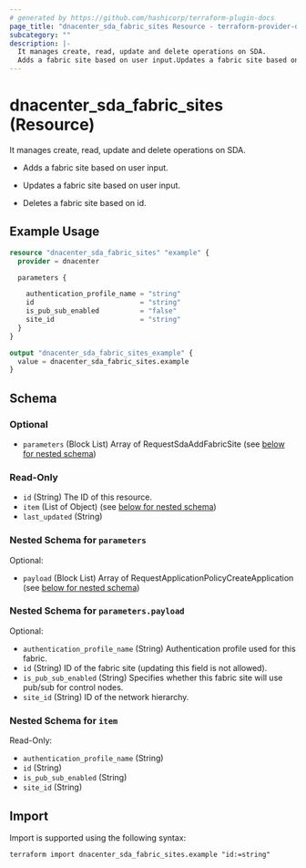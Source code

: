 ```yaml
---
# generated by https://github.com/hashicorp/terraform-plugin-docs
page_title: "dnacenter_sda_fabric_sites Resource - terraform-provider-dnacenter"
subcategory: ""
description: |-
  It manages create, read, update and delete operations on SDA.
  Adds a fabric site based on user input.Updates a fabric site based on user input.Deletes a fabric site based on id.
---
```


# dnacenter_sda_fabric_sites (Resource)

It manages create, read, update and delete operations on SDA.

- Adds a fabric site based on user input.

- Updates a fabric site based on user input.

- Deletes a fabric site based on id.

## Example Usage

```terraform
resource "dnacenter_sda_fabric_sites" "example" {
  provider = dnacenter

  parameters {

    authentication_profile_name = "string"
    id                          = "string"
    is_pub_sub_enabled          = "false"
    site_id                     = "string"
  }
}

output "dnacenter_sda_fabric_sites_example" {
  value = dnacenter_sda_fabric_sites.example
}
```

<!-- schema generated by tfplugindocs -->
## Schema

### Optional

- `parameters` (Block List) Array of RequestSdaAddFabricSite (see [below for nested schema](#nestedblock--parameters))

### Read-Only

- `id` (String) The ID of this resource.
- `item` (List of Object) (see [below for nested schema](#nestedatt--item))
- `last_updated` (String)

<a id="nestedblock--parameters"></a>
### Nested Schema for `parameters`

Optional:

- `payload` (Block List) Array of RequestApplicationPolicyCreateApplication (see [below for nested schema](#nestedblock--parameters--payload))

<a id="nestedblock--parameters--payload"></a>
### Nested Schema for `parameters.payload`

Optional:

- `authentication_profile_name` (String) Authentication profile used for this fabric.
- `id` (String) ID of the fabric site (updating this field is not allowed).
- `is_pub_sub_enabled` (String) Specifies whether this fabric site will use pub/sub for control nodes.
- `site_id` (String) ID of the network hierarchy.



<a id="nestedatt--item"></a>
### Nested Schema for `item`

Read-Only:

- `authentication_profile_name` (String)
- `id` (String)
- `is_pub_sub_enabled` (String)
- `site_id` (String)

## Import

Import is supported using the following syntax:

```shell
terraform import dnacenter_sda_fabric_sites.example "id:=string"
```
